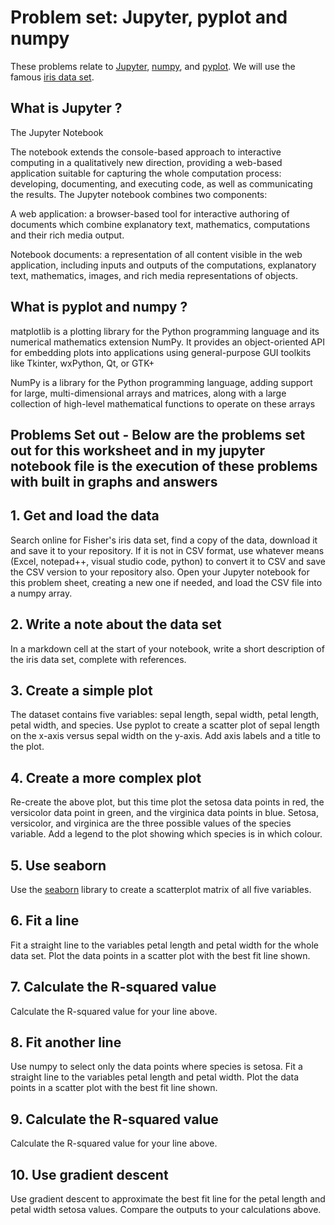 # Problem set: Jupyter, pyplot and numpy
These problems relate to [Jupyter](https://jupyter-notebook.readthedocs.io/en/latest/examples/Notebook/Notebook%20Basics.html), [numpy](https://docs.scipy.org/doc/numpy-dev/user/quickstart.html), and [pyplot](https://matplotlib.org/users/pyplot_tutorial.html).
We will use the famous [iris data set](https://en.wikipedia.org/wiki/Iris_flower_data_set).

## What is Jupyter ?
The Jupyter Notebook

The notebook extends the console-based approach to interactive computing in a qualitatively new direction, providing a web-based application suitable for capturing the whole computation process: developing, documenting, and executing code, as well as communicating the results. The Jupyter notebook combines two components:

A web application: a browser-based tool for interactive authoring of documents which combine explanatory text, mathematics, computations and their rich media output.

Notebook documents: a representation of all content visible in the web application, including inputs and outputs of the computations, explanatory text, mathematics, images, and rich media representations of objects.

## What is pyplot and numpy ?
matplotlib is a plotting library for the Python programming language and its numerical mathematics extension NumPy. It provides an object-oriented API for embedding plots into applications using general-purpose GUI toolkits like Tkinter, wxPython, Qt, or GTK+

NumPy is a library for the Python programming language, adding support for large, multi-dimensional arrays and matrices, along with a large collection of high-level mathematical functions to operate on these arrays

## Problems Set out - Below are the problems set out for this worksheet and in my jupyter notebook file is the execution of these problems with built in graphs and answers  

## 1. Get and load the data

Search online for Fisher's iris data set, find a copy of the data, download it and save it to your repository.
If it is not in CSV format, use whatever means (Excel, notepad++, visual studio code, python) to convert it to CSV and save the CSV version to your repository also.
Open your Jupyter notebook for this problem sheet, creating a new one if needed, and load the CSV file into a numpy array.


## 2. Write a note about the data set

In a markdown cell at the start of your notebook, write a short description of the iris data set, complete with references.


## 3. Create a simple plot

The dataset contains five variables: sepal length, sepal width, petal length, petal width, and species.
Use pyplot to create a scatter plot of sepal length on the x-axis versus sepal width on the y-axis.
Add axis labels and a title to the plot.


## 4. Create a more complex plot

Re-create the above plot, but this time plot the setosa data points in red, the versicolor data point in green, and the virginica data points in blue.
Setosa, versicolor, and virginica are the three possible values of the species variable.
Add a legend to the plot showing which species is in which colour.


## 5. Use seaborn

Use the [seaborn](http://seaborn.pydata.org/examples/scatterplot_matrix.html) library to create a scatterplot matrix of all five variables.


## 6. Fit a line

Fit a straight line to the variables petal length and petal width for the whole data set.
Plot the data points in a scatter plot with the best fit line shown.


## 7. Calculate the R-squared value

Calculate the R-squared value for your line above.


## 8. Fit another line

Use numpy to select only the data points where species is setosa.
Fit a straight line to the variables petal length and petal width.
Plot the data points in a scatter plot with the best fit line shown.


## 9. Calculate the R-squared value

Calculate the R-squared value for your line above.


## 10. Use gradient descent

Use gradient descent to approximate the best fit line for the petal length and petal width setosa values.
Compare the outputs to your calculations above.
